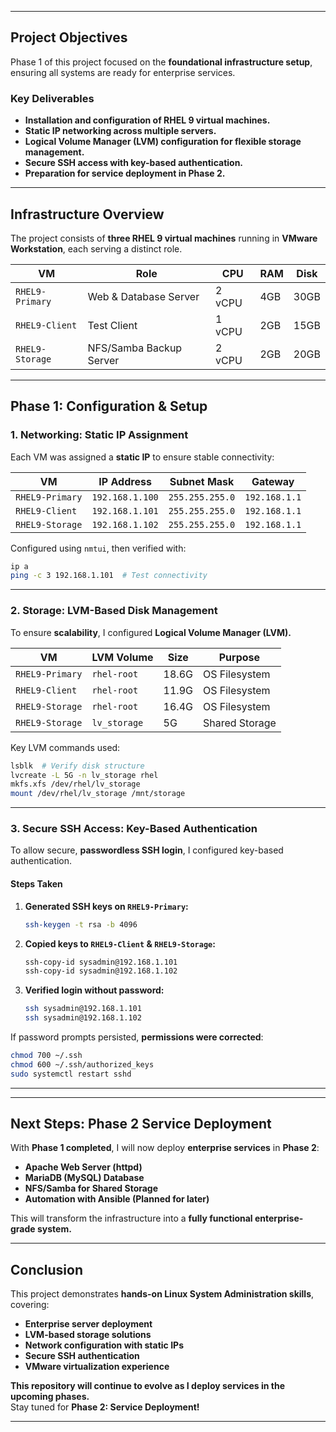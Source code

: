 
---

## Project Objectives
Phase 1 of this project focused on the **foundational infrastructure setup**, ensuring all systems are ready for enterprise services.  

### Key Deliverables
- **Installation and configuration of RHEL 9 virtual machines.**
- **Static IP networking across multiple servers.**
- **Logical Volume Manager (LVM) configuration for flexible storage management.**
- **Secure SSH access with key-based authentication.**
- **Preparation for service deployment in Phase 2.**

---

## Infrastructure Overview
The project consists of **three RHEL 9 virtual machines** running in **VMware Workstation**, each serving a distinct role.

| **VM**          | **Role**                 | **CPU** | **RAM** | **Disk** |
|---------------|-------------------------|--------|--------|--------|
| `RHEL9-Primary` | Web & Database Server  | 2 vCPU | 4GB    | 30GB   |
| `RHEL9-Client`  | Test Client            | 1 vCPU | 2GB    | 15GB   |
| `RHEL9-Storage` | NFS/Samba Backup Server | 2 vCPU | 2GB    | 20GB   |

---

## Phase 1: Configuration & Setup

### 1. Networking: Static IP Assignment
Each VM was assigned a **static IP** to ensure stable connectivity:

| **VM**          | **IP Address**  | **Subnet Mask**  | **Gateway** |
|---------------|---------------|----------------|------------|
| `RHEL9-Primary` | `192.168.1.100` | `255.255.255.0` | `192.168.1.1` |
| `RHEL9-Client`  | `192.168.1.101` | `255.255.255.0` | `192.168.1.1` |
| `RHEL9-Storage` | `192.168.1.102` | `255.255.255.0` | `192.168.1.1` |

Configured using `nmtui`, then verified with:

```bash
ip a
ping -c 3 192.168.1.101  # Test connectivity
```

---

### 2. Storage: LVM-Based Disk Management
To ensure **scalability**, I configured **Logical Volume Manager (LVM).**

| **VM**          | **LVM Volume**  | **Size**  | **Purpose** |
|---------------|---------------|--------|------------|
| `RHEL9-Primary` | `rhel-root`  | 18.6G  | OS Filesystem |
| `RHEL9-Client`  | `rhel-root`  | 11.9G  | OS Filesystem |
| `RHEL9-Storage` | `rhel-root`  | 16.4G  | OS Filesystem |
| `RHEL9-Storage` | `lv_storage` | 5G     | Shared Storage |

Key LVM commands used:
```bash
lsblk  # Verify disk structure
lvcreate -L 5G -n lv_storage rhel 
mkfs.xfs /dev/rhel/lv_storage
mount /dev/rhel/lv_storage /mnt/storage
```

---

### 3. Secure SSH Access: Key-Based Authentication
To allow secure, **passwordless SSH login**, I configured key-based authentication.

#### Steps Taken
1. **Generated SSH keys on `RHEL9-Primary`:**
   ```bash
   ssh-keygen -t rsa -b 4096
   ```
2. **Copied keys to `RHEL9-Client` & `RHEL9-Storage`:**
   ```bash
   ssh-copy-id sysadmin@192.168.1.101
   ssh-copy-id sysadmin@192.168.1.102
   ```
3. **Verified login without password:**
   ```bash
   ssh sysadmin@192.168.1.101
   ssh sysadmin@192.168.1.102
   ```

If password prompts persisted, **permissions were corrected**:
```bash
chmod 700 ~/.ssh
chmod 600 ~/.ssh/authorized_keys
sudo systemctl restart sshd
```

---

---

## Next Steps: Phase 2 Service Deployment
With **Phase 1 completed**, I will now deploy **enterprise services** in **Phase 2**:
- **Apache Web Server (httpd)**
- **MariaDB (MySQL) Database**
- **NFS/Samba for Shared Storage**
- **Automation with Ansible (Planned for later)**

This will transform the infrastructure into a **fully functional enterprise-grade system.**

---

## Conclusion
This project demonstrates **hands-on Linux System Administration skills**, covering:
- **Enterprise server deployment**
- **LVM-based storage solutions**
- **Network configuration with static IPs**
- **Secure SSH authentication**
- **VMware virtualization experience**

**This repository will continue to evolve as I deploy services in the upcoming phases.**  
Stay tuned for **Phase 2: Service Deployment!**

---



